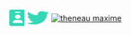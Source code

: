 <p align="left">
  <a href="https://twitter.com/maximethe" target="blank"><img align="center" src="images/github/envelope-open-text-solid.svg" alt="maximethe" height="30" width="30" /></a>
  <a href="https://twitter.com/maximethe" target="blank"><img align="center" src="images/github/twitter-brands.svg" alt="maximethe" height="30" width="40" /></a>
<a href="https://linkedin.com/in/theneau maxime" target="blank"><img align="center" src="images/github/id-badge-solid" alt="theneau maxime" height="30" width="30" /></a>
</p>
